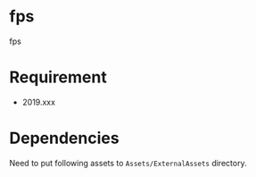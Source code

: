# fps

fps

# Requirement

 - 2019.xxx

# Dependencies

Need to put following assets to `Assets/ExternalAssets` directory.
